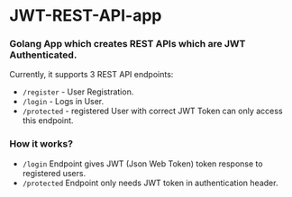 # JWT-REST-API-app
<h3>Golang App which creates REST APIs which are JWT Authenticated.</h3>

Currently, it supports 3 REST API endpoints:
- ```/register```  - User Registration.
- ```/login```     - Logs in User.
- ```/protected``` - registered User with correct JWT Token can only access this endpoint.

<h3>How it works?</h3>

- ```/login``` Endpoint gives JWT (Json Web Token) token response to registered users.
- ```/protected``` Endpoint only needs JWT token in authentication header.

